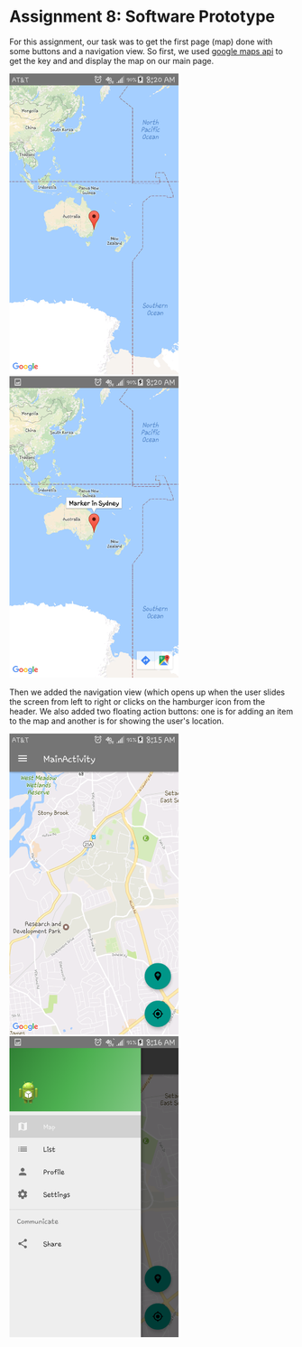 # Assignment 8: Software Prototype

For this assignment, our task was to get the first page (map) done with some buttons and a navigation view. 
So first, we used [google maps api](https://developers.google.com/maps/android/) to get the key and and display the map on our main page.

<img src="p1_screenshot1.png" width="300">
<img src="p1_screenshot2.png" width="300">

Then we added the navigation view (which opens up when the user slides the screen from left to right or clicks on the hamburger icon from the header. We also added two floating action buttons: one is for adding an item to the map and another is for showing the user's location.

<img src="p1_screenshot3.png" width="300">
<img src="p1_screenshot4.png" width="300">
